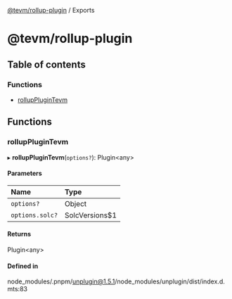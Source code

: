 [@tevm/rollup-plugin](README.md) / Exports

# @tevm/rollup-plugin

## Table of contents

### Functions

- [rollupPluginTevm](undefined)

## Functions

### rollupPluginTevm

▸ **rollupPluginTevm**(`options?`): Plugin\<any\>

#### Parameters

| Name | Type |
| :------ | :------ |
| `options?` | Object |
| `options.solc?` | SolcVersions$1 |

#### Returns

Plugin\<any\>

#### Defined in

node_modules/.pnpm/unplugin@1.5.1/node_modules/unplugin/dist/index.d.mts:83
